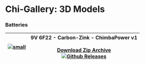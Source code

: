 # Chi-Gallery: 3D Models

### Batteries

|[![small](https://github.com/Shedou/Chi-Gallery/assets/19572158/998a301d-323c-46b0-b398-582b1120c0d8)](https://github.com/Shedou/Chi-Gallery/tree/main/3D%20Models/Battery%20-%209V%206F22%20-%20Carbon-Zink%20-%20ChimbaPower%20v1)|9V 6F22 - Carbon-Zink - ChimbaPower v1<br><br>[Download Zip Archive<br>![Github Releases](https://img.shields.io/github/downloads/Shedou/Chi-Gallery/3d_batt_9v1/total.svg)](https://github.com/Shedou/Chi-Gallery/releases/tag/3d_batt_9v1)|
|-|-|
